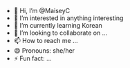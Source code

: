 - 👋 Hi, I’m @MaiseyC
- 👀 I’m interested in anything interesting
- 🌱 I’m currently learning Korean
- 💞️ I’m looking to collaborate on ...
- 📫 How to reach me ...
- 😄 Pronouns: she/her
- ⚡ Fun fact: ...

<!---
MaiseyC/MaiseyC is a ✨ special ✨ repository because its `README.md` (this file) appears on your GitHub profile.
You can click the Preview link to take a look at your changes.
--->
